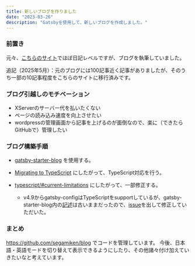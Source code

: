 ```yaml
---
title: 新しいブログを作りました
date: "2023-03-26"
description: "Gatsbyを使用して、新しいブログを作成しました。"
---
```


### 前置き
元々、[こちらのサイト](https://ken-japanmalaysia.com/)でほぼ日記レベルですが、ブログを執筆していました。

追記（2025年5月）：元のブログには100記事近く記事がありましたが、そのうち一部の10記事程度をこちらのサイトに移行済みです。

### ブログ引越しのモチベーション
- XServerのサーバー代を払いたくない
- ページの読み込み速度を向上させたい   
- wordpressの管理画面から記事を上げるのが面倒なので、楽に（できたらGitHubで）管理したい

### ブログ構築手順

- [gatsby-starter-blog](https://www.gatsbyjs.com/starters/gatsbyjs/gatsby-starter-blog) を使用する。

- [Migrating to TypeScript](https://www.gatsbyjs.com/docs/how-to/custom-configuration/typescript/#migrating-to-typescript) にしたがって、TypeScript対応を行う。

- [typescript/#current-limitations](https://www.gatsbyjs.com/docs/how-to/custom-configuration/typescript/#parcel-typescript-features) にしたがって、一部修正する。
  - v4.9からgatsby-configはTypeScriptをsupportしているが、gatsby-starter-blog内の[記述](https://github.com/gatsbyjs/gatsby-starter-blog/blob/aa1a3ce37b656f6264ca4c267f0e9207b7660af4/src/pages/using-typescript.tsx#L23-L24)は古いままだったので、[issue](https://github.com/gatsbyjs/gatsby/issues/37550)を出して修正していただいた。

### まとめ

https://github.com/segamiken/blog でコードを管理しています。
今後、日本語・英語モードを切り替えて表示できるようにしたり、その他諸々付け加えていきたいなと考えています。